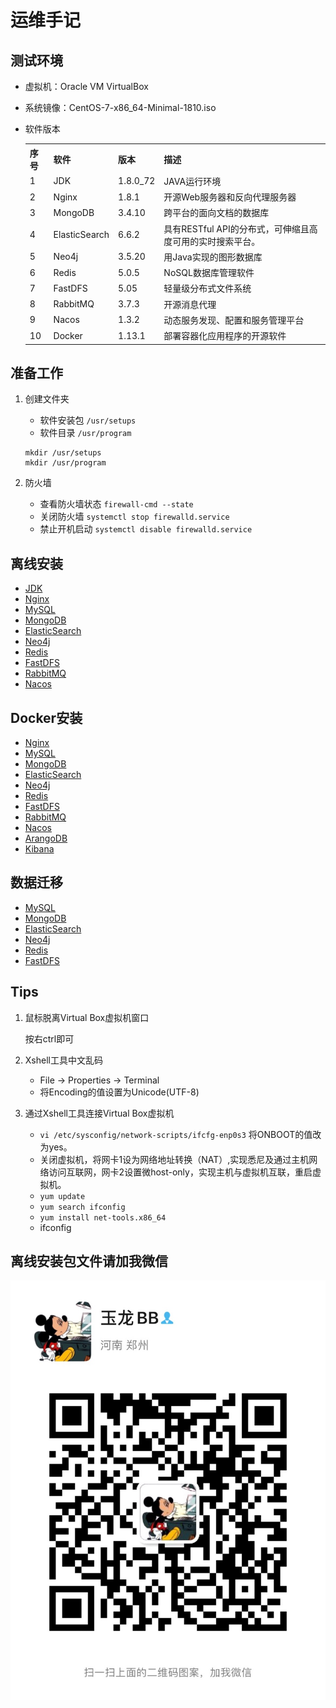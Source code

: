 # 运维手记

## 测试环境

* 虚拟机：Oracle VM VirtualBox
* 系统镜像：CentOS-7-x86_64-Minimal-1810.iso
* 软件版本

    <table class="table table-bordered table-striped table-condensed">  
        <tr>  
            <th>序号</th>  
            <th>软件</th>  
            <th>版本</th>  
            <th>描述</th>  
        </tr>  
        <tr>  
            <td>1</td>  
            <td>JDK</td>
            <td>1.8.0_72</td>
            <td>JAVA运行环境</td>
        </tr>
        <tr>  
            <td>2</td>  
            <td>Nginx</td>
            <td>1.8.1</td>
            <td>开源Web服务器和反向代理服务器</td>
        </tr>
        <tr>  
            <td>3</td>  
            <td>MongoDB</td>
            <td>3.4.10</td>
            <td>跨平台的面向文档的数据库</td>
        </tr>
        <tr>  
            <td>4</td>  
            <td>ElasticSearch</td>
            <td>6.6.2</td>
            <td>具有RESTful API的分布式，可伸缩且高度可用的实时搜索平台。</td>
        </tr>
        <tr>  
            <td>5</td>  
            <td>Neo4j</td>
            <td>3.5.20</td>
            <td>用Java实现的图形数据库</td>
        </tr>
        <tr>  
            <td>6</td>  
            <td>Redis</td>
            <td>5.0.5</td>
            <td>NoSQL数据库管理软件</td>
        </tr>
        <tr>  
            <td>7</td>  
            <td>FastDFS</td>
            <td>5.05</td>
            <td>轻量级分布式文件系统</td>
        </tr>
        <tr>  
            <td>8</td>  
            <td>RabbitMQ</td>
            <td>3.7.3</td>
            <td>开源消息代理</td>
        </tr>
        <tr>  
            <td>9</td>  
            <td>Nacos</td>
            <td>1.3.2</td>
            <td>动态服务发现、配置和服务管理平台</td>
        </tr>
        <tr>  
            <td>10</td>  
            <td>Docker</td>
            <td>1.13.1</td>
            <td>部署容器化应用程序的开源软件</td>
        </tr>
    </table>

## 准备工作

1. 创建文件夹

    * 软件安装包 `/usr/setups`
    * 软件目录 `/usr/program`

    ```shell
    mkdir /usr/setups
    mkdir /usr/program
    ```

2. 防火墙

    * 查看防火墙状态 `firewall-cmd --state`
    * 关闭防火墙 `systemctl stop firewalld.service`
    * 禁止开机启动 `systemctl disable firewalld.service`

## 离线安装

* [JDK](/offline/JDK.md)
* [Nginx](/offline/Nginx.md)
* [MySQL](/offline/MySQL.md)
* [MongoDB](/offline/MongoDB.md)
* [ElasticSearch](/offline/ElasticSearch.md)
* [Neo4j](/offline/Neo4j.md)
* [Redis](/offline/Redis.md)
* [FastDFS](/offline/FastDFS.md)
* [RabbitMQ](/offline/RabbitMQ.md)
* [Nacos](/offline/Nacos.md)

## Docker安装

* [Nginx](/docker/Nginx.md)
* [MySQL](/docker/MySQL.md)
* [MongoDB](/docker/MongoDB.md)
* [ElasticSearch](/docker/ElasticSearch.md)
* [Neo4j](/docker/Neo4j.md)
* [Redis](/docker/Redis.md)
* [FastDFS](/docker/FastDFS.md)
* [RabbitMQ](/docker/RabbitMQ.md)
* [Nacos](/docker/Nacos.md)
* [ArangoDB](/docker/ArangoDB.md)
* [Kibana](/docker/Kibana.md)

## 数据迁移

* [MySQL](/migration/MySQL.md)
* [MongoDB](/migration/MongoDB.md)
* [ElasticSearch](/migration/ElasticSearch.md)
* [Neo4j](/migration/Neo4j.md)
* [Redis](/offline/Redis.md)
* [FastDFS](/migration/FastDFS.md)

## Tips

1. 鼠标脱离Virtual Box虚拟机窗口

    按右ctrl即可

2. Xshell工具中文乱码

    * File -> Properties -> Terminal
    * 将Encoding的值设置为Unicode(UTF-8)

3. 通过Xshell工具连接Virtual Box虚拟机

    * `vi /etc/sysconfig/network-scripts/ifcfg-enp0s3` 将ONBOOT的值改为yes。
    * 关闭虚拟机，将网卡1设为网络地址转换（NAT）,实现悉尼及通过主机网络访问互联网，网卡2设置微host-only，实现主机与虚拟机互联，重启虚拟机。
    * `yum update`
    * `yum search ifconfig`
    * `yum install net-tools.x86_64`
    * ifconfig

## 离线安装包文件请加我微信

![微信二维码](/images/wechat.jpg)

